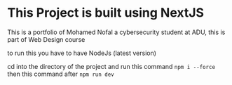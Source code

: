 # This Project is built using NextJS 

This is a portfolio of Mohamed Nofal a cybersecurity student at ADU, this is part of Web Design course 

to run this you have to have NodeJs (latest version) 

cd into the directory of the project and run this command 
```npm i --force``` then this command after 
```npm run dev``` 
